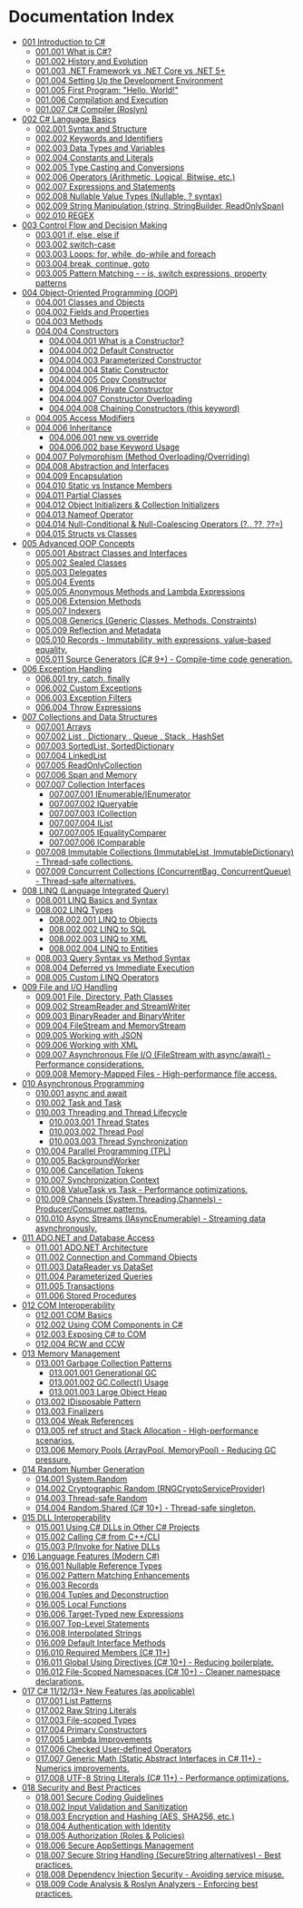 ﻿# Documentation Index

- [001 Introduction to C#](001_Introduction-to-C-Sharp/index.md)
  - [001.001 What is C#?](001_Introduction-to-C-Sharp/001.001.What-is-C-Sharp.md)
  - [001.002 History and Evolution](001_Introduction-to-C-Sharp/001.002.History-and-Evolution.md)
  - [001.003 .NET Framework vs .NET Core vs .NET 5+](001_Introduction-to-C-Sharp/001.003..NET-Framework-vs-.NET-Core-vs-.NET-5_9.md)
  - [001.004 Setting Up the Development Environment](001_Introduction-to-C-Sharp/001.004.Setting-Up-the-Development-Environment.md)
  - [001.005 First Program: "Hello, World!"](001_Introduction-to-C-Sharp/001.005.First-Program-Hello-World.md)
  - [001.006 Compilation and Execution](001_Introduction-to-C-Sharp/001.006.Compilation-and-Execution.md)
  - [001.007 C# Compiler (Roslyn)](001_Introduction-to-C-Sharp/001.007.C-Sharp-Compiler-(Roslyn).md)
- [002 C# Language Basics](002_C-Sharp-Language-Basics/index.md)
  - [002.001 Syntax and Structure](002_C-Sharp-Language-Basics/002.001.Syntax-and-Structure.md)
  - [002.002 Keywords and Identifiers](002_C-Sharp-Language-Basics/002.002.Keywords-and-Identifiers.md)
  - [002.003 Data Types and Variables](002_C-Sharp-Language-Basics/002.003.Data-Types-and-Variables.md)
  - [002.004 Constants and Literals](002_C-Sharp-Language-Basics/002.004.Constants-and-Literals.md)
  - [002.005 Type Casting and Conversions](002_C-Sharp-Language-Basics/002.005.Type-Casting-and-Conversions.md)
  - [002.006 Operators (Arithmetic, Logical, Bitwise, etc.)](002_C-Sharp-Language-Basics/002.006.Operators-(Arithmetic-Logical-Bitwise-etc.).md)
  - [002.007 Expressions and Statements](002_C-Sharp-Language-Basics/002.007.Expressions-and-Statements.md)
  - [002.008 Nullable Value Types (Nullable<T>, ? syntax)](002_C-Sharp-Language-Basics/002.008.Nullable-Value-Types-(Nullable_T_-syntax).md)
  - [002.009 String Manipulation (string, StringBuilder, ReadOnlySpan<char>)](002_C-Sharp-Language-Basics/002.009.String-Manipulation-(string-StringBuilder-ReadOnlySpan_char_).md)
  - [002.010 REGEX](002_C-Sharp-Language-Basics/002.010.REGEX.md)
- [003 Control Flow and Decision Making](003_Control-Flow-and-Decision-Making/index.md)
  - [003.001 if, else, else if](003_Control-Flow-and-Decision-Making/003.001.if-else-else-if.md)
  - [003.002 switch-case](003_Control-Flow-and-Decision-Making/003.002.switch-case.md)
  - [003.003 Loops: for, while, do-while and foreach](003_Control-Flow-and-Decision-Making/003.003.Loops-for-while-do-while-and-foreach.md)
  - [003.004 break, continue, goto](003_Control-Flow-and-Decision-Making/003.004.break-continue-goto.md)
  - [003.005 Pattern Matching - - is, switch expressions, property patterns](003_Control-Flow-and-Decision-Making/003.005.Pattern-Matching-----is-switch-expressions-property-patterns.md)
- [004 Object-Oriented Programming (OOP)](004_Object-Oriented-Programming-(OOP)/index.md)
  - [004.001 Classes and Objects](004_Object-Oriented-Programming-(OOP)/004.001.Classes-and-Objects.md)
  - [004.002 Fields and Properties](004_Object-Oriented-Programming-(OOP)/004.002.Fields-and-Properties.md)
  - [004.003 Methods](004_Object-Oriented-Programming-(OOP)/004.003.Methods.md)
  - [004.004 Constructors](004_Object-Oriented-Programming-(OOP)/004.004_Constructors/index.md)
    - [004.004.001 What is a Constructor?](004_Object-Oriented-Programming-(OOP)/004.004_Constructors/004.004.001.What-is-a-Constructor.md)
    - [004.004.002 Default Constructor](004_Object-Oriented-Programming-(OOP)/004.004_Constructors/004.004.002.Default-Constructor.md)
    - [004.004.003 Parameterized Constructor](004_Object-Oriented-Programming-(OOP)/004.004_Constructors/004.004.003.Parameterized-Constructor.md)
    - [004.004.004 Static Constructor](004_Object-Oriented-Programming-(OOP)/004.004_Constructors/004.004.004.Static-Constructor.md)
    - [004.004.005 Copy Constructor](004_Object-Oriented-Programming-(OOP)/004.004_Constructors/004.004.005.Copy-Constructor.md)
    - [004.004.006 Private Constructor](004_Object-Oriented-Programming-(OOP)/004.004_Constructors/004.004.006.Private-Constructor.md)
    - [004.004.007 Constructor Overloading](004_Object-Oriented-Programming-(OOP)/004.004_Constructors/004.004.007.Constructor-Overloading.md)
    - [004.004.008 Chaining Constructors (this keyword)](004_Object-Oriented-Programming-(OOP)/004.004_Constructors/004.004.008.Chaining-Constructors-(this-keyword).md)
  - [004.005 Access Modifiers](004_Object-Oriented-Programming-(OOP)/004.005.Access-Modifiers.md)
  - [004.006 Inheritance](004_Object-Oriented-Programming-(OOP)/004.006_Inheritance/index.md)
    - [004.006.001 new vs override](004_Object-Oriented-Programming-(OOP)/004.006_Inheritance/004.006.001.new-vs-override.md)
    - [004.006.002 base Keyword Usage](004_Object-Oriented-Programming-(OOP)/004.006_Inheritance/004.006.002.base-Keyword-Usage.md)
  - [004.007 Polymorphism (Method Overloading/Overriding)](004_Object-Oriented-Programming-(OOP)/004.007.Polymorphism-(Method-Overloading_Overriding).md)
  - [004.008 Abstraction and Interfaces](004_Object-Oriented-Programming-(OOP)/004.008.Abstraction-and-Interfaces.md)
  - [004.009 Encapsulation](004_Object-Oriented-Programming-(OOP)/004.009.Encapsulation.md)
  - [004.010 Static vs Instance Members](004_Object-Oriented-Programming-(OOP)/004.010.Static-vs-Instance-Members.md)
  - [004.011 Partial Classes](004_Object-Oriented-Programming-(OOP)/004.011.Partial-Classes.md)
  - [004.012 Object Initializers & Collection Initializers](004_Object-Oriented-Programming-(OOP)/004.012.Object-Initializers-Collection-Initializers.md)
  - [004.013 Nameof Operator](004_Object-Oriented-Programming-(OOP)/004.013.Nameof-Operator.md)
  - [004.014 Null-Conditional & Null-Coalescing Operators (?., ??, ??=)](004_Object-Oriented-Programming-(OOP)/004.014.Null-Conditional-Null-Coalescing-Operators-(.-).md)
  - [004.015 Structs vs Classes](004_Object-Oriented-Programming-(OOP)/004.015.Structs-vs-Classes.md)
- [005 Advanced OOP Concepts](005_Advanced-OOP-Concepts/index.md)
  - [005.001 Abstract Classes and Interfaces](005_Advanced-OOP-Concepts/005.001.Abstract-Classes-and-Interfaces.md)
  - [005.002 Sealed Classes](005_Advanced-OOP-Concepts/005.002.Sealed-Classes.md)
  - [005.003 Delegates](005_Advanced-OOP-Concepts/005.003.Delegates.md)
  - [005.004 Events](005_Advanced-OOP-Concepts/005.004.Events.md)
  - [005.005 Anonymous Methods and Lambda Expressions](005_Advanced-OOP-Concepts/005.005.Anonymous-Methods-and-Lambda-Expressions.md)
  - [005.006 Extension Methods](005_Advanced-OOP-Concepts/005.006.Extension-Methods.md)
  - [005.007 Indexers](005_Advanced-OOP-Concepts/005.007.Indexers.md)
  - [005.008 Generics (Generic Classes, Methods, Constraints)](005_Advanced-OOP-Concepts/005.008.Generics-(Generic-Classes-Methods-Constraints).md)
  - [005.009 Reflection and Metadata](005_Advanced-OOP-Concepts/005.009.Reflection-and-Metadata.md)
  - [005.010 Records - Immutability, with expressions, value-based equality.](005_Advanced-OOP-Concepts/005.010.Records---Immutability-with-expressions-value-based-equality..md)
  - [005.011 Source Generators (C# 9+) - Compile-time code generation.](005_Advanced-OOP-Concepts/005.011.Source-Generators-(C-Sharp-9)---Compile-time-code-generation..md)
- [006 Exception Handling](006_Exception-Handling/index.md)
  - [006.001 try, catch, finally](006_Exception-Handling/006.001.try-catch-finally.md)
  - [006.002 Custom Exceptions](006_Exception-Handling/006.002.Custom-Exceptions.md)
  - [006.003 Exception Filters](006_Exception-Handling/006.003.Exception-Filters.md)
  - [006.004 Throw Expressions](006_Exception-Handling/006.004.Throw-Expressions.md)
- [007 Collections and Data Structures](007_Collections-and-Data-Structures/index.md)
  - [007.001 Arrays](007_Collections-and-Data-Structures/007.001.Arrays.md)
  - [007.002 List , Dictionary , Queue , Stack , HashSet](007_Collections-and-Data-Structures/007.002.List-Dictionary-Queue-Stack-HashSet.md)
  - [007.003 SortedList, SortedDictionary](007_Collections-and-Data-Structures/007.003.SortedList-SortedDictionary.md)
  - [007.004 LinkedList](007_Collections-and-Data-Structures/007.004.LinkedList.md)
  - [007.005 ReadOnlyCollection](007_Collections-and-Data-Structures/007.005.ReadOnlyCollection.md)
  - [007.006 Span  and Memory](007_Collections-and-Data-Structures/007.006.Span-and-Memory.md)
  - [007.007 Collection Interfaces](007_Collections-and-Data-Structures/007.007_Collection-Interfaces/index.md)
    - [007.007.001 IEnumerable/IEnumerator](007_Collections-and-Data-Structures/007.007_Collection-Interfaces/007.007.001.IEnumerable_IEnumerator.md)
    - [007.007.002 IQueryable](007_Collections-and-Data-Structures/007.007_Collection-Interfaces/007.007.002.IQueryable.md)
    - [007.007.003 ICollection](007_Collections-and-Data-Structures/007.007_Collection-Interfaces/007.007.003.ICollection.md)
    - [007.007.004 IList](007_Collections-and-Data-Structures/007.007_Collection-Interfaces/007.007.004.IList.md)
    - [007.007.005 IEqualityComparer](007_Collections-and-Data-Structures/007.007_Collection-Interfaces/007.007.005.IEqualityComparer.md)
    - [007.007.006 IComparable](007_Collections-and-Data-Structures/007.007_Collection-Interfaces/007.007.006.IComparable.md)
  - [007.008 Immutable Collections (ImmutableList, ImmutableDictionary) - Thread-safe collections.](007_Collections-and-Data-Structures/007.008.Immutable-Collections-(ImmutableList-ImmutableDictionary)---Thread-safe-collections..md)
  - [007.009 Concurrent Collections (ConcurrentBag, ConcurrentQueue) - Thread-safe alternatives.](007_Collections-and-Data-Structures/007.009.Concurrent-Collections-(ConcurrentBag-ConcurrentQueue)---Thread-safe-alternatives..md)
- [008 LINQ (Language Integrated Query)](008_LINQ-(Language-Integrated-Query)/index.md)
  - [008.001 LINQ Basics and Syntax](008_LINQ-(Language-Integrated-Query)/008.001.LINQ-Basics-and-Syntax.md)
  - [008.002 LINQ Types](008_LINQ-(Language-Integrated-Query)/008.002_LINQ-Types/index.md)
    - [008.002.001 LINQ to Objects](008_LINQ-(Language-Integrated-Query)/008.002_LINQ-Types/008.002.001.LINQ-to-Objects.md)
    - [008.002.002 LINQ to SQL](008_LINQ-(Language-Integrated-Query)/008.002_LINQ-Types/008.002.002.LINQ-to-SQL.md)
    - [008.002.003 LINQ to XML](008_LINQ-(Language-Integrated-Query)/008.002_LINQ-Types/008.002.003.LINQ-to-XML.md)
    - [008.002.004 LINQ to Entities](008_LINQ-(Language-Integrated-Query)/008.002_LINQ-Types/008.002.004.LINQ-to-Entities.md)
  - [008.003 Query Syntax vs Method Syntax](008_LINQ-(Language-Integrated-Query)/008.003.Query-Syntax-vs-Method-Syntax.md)
  - [008.004 Deferred vs Immediate Execution](008_LINQ-(Language-Integrated-Query)/008.004.Deferred-vs-Immediate-Execution.md)
  - [008.005 Custom LINQ Operators](008_LINQ-(Language-Integrated-Query)/008.005.Custom-LINQ-Operators.md)
- [009 File and I/O Handling](009_File-and-I_O-Handling/index.md)
  - [009.001 File, Directory, Path Classes](009_File-and-I_O-Handling/009.001.File-Directory-Path-Classes.md)
  - [009.002 StreamReader and StreamWriter](009_File-and-I_O-Handling/009.002.StreamReader-and-StreamWriter.md)
  - [009.003 BinaryReader and BinaryWriter](009_File-and-I_O-Handling/009.003.BinaryReader-and-BinaryWriter.md)
  - [009.004 FileStream and MemoryStream](009_File-and-I_O-Handling/009.004.FileStream-and-MemoryStream.md)
  - [009.005 Working with JSON](009_File-and-I_O-Handling/009.005.Working-with-JSON.md)
  - [009.006 Working with XML](009_File-and-I_O-Handling/009.006.Working-with-XML.md)
  - [009.007 Asynchronous File I/O (FileStream with async/await) - Performance considerations.](009_File-and-I_O-Handling/009.007.Asynchronous-File-I_O-(FileStream-with-async_await)---Performance-considerations..md)
  - [009.008 Memory-Mapped Files - High-performance file access.](009_File-and-I_O-Handling/009.008.Memory-Mapped-Files---High-performance-file-access..md)
- [010 Asynchronous Programming](010_Asynchronous-Programming/index.md)
  - [010.001 async and await](010_Asynchronous-Programming/010.001.async-and-await.md)
  - [010.002 Task and Task](010_Asynchronous-Programming/010.002.Task-and-Task.md)
  - [010.003 Threading and Thread Lifecycle](010_Asynchronous-Programming/010.003_Threading-and-Thread-Lifecycle/index.md)
    - [010.003.001 Thread States](010_Asynchronous-Programming/010.003_Threading-and-Thread-Lifecycle/010.003.001.Thread-States.md)
    - [010.003.002 Thread Pool](010_Asynchronous-Programming/010.003_Threading-and-Thread-Lifecycle/010.003.002.Thread-Pool.md)
    - [010.003.003 Thread Synchronization](010_Asynchronous-Programming/010.003_Threading-and-Thread-Lifecycle/010.003.003.Thread-Synchronization.md)
  - [010.004 Parallel Programming (TPL)](010_Asynchronous-Programming/010.004.Parallel-Programming-(TPL).md)
  - [010.005 BackgroundWorker](010_Asynchronous-Programming/010.005.BackgroundWorker.md)
  - [010.006 Cancellation Tokens](010_Asynchronous-Programming/010.006.Cancellation-Tokens.md)
  - [010.007 Synchronization Context](010_Asynchronous-Programming/010.007.Synchronization-Context.md)
  - [010.008 ValueTask vs Task - Performance optimizations.](010_Asynchronous-Programming/010.008.ValueTask-vs-Task---Performance-optimizations..md)
  - [010.009 Channels (System.Threading.Channels) - Producer/Consumer patterns.](010_Asynchronous-Programming/010.009.Channels-(System.Threading.Channels)---Producer_Consumer-patterns..md)
  - [010.010 Async Streams (IAsyncEnumerable) - Streaming data asynchronously.](010_Asynchronous-Programming/010.010.Async-Streams-(IAsyncEnumerable)---Streaming-data-asynchronously..md)
- [011 ADO.NET and Database Access](011_ADO.NET-and-Database-Access/index.md)
  - [011.001 ADO.NET Architecture](011_ADO.NET-and-Database-Access/011.001.ADO.NET-Architecture.md)
  - [011.002 Connection and Command Objects](011_ADO.NET-and-Database-Access/011.002.Connection-and-Command-Objects.md)
  - [011.003 DataReader vs DataSet](011_ADO.NET-and-Database-Access/011.003.DataReader-vs-DataSet.md)
  - [011.004 Parameterized Queries](011_ADO.NET-and-Database-Access/011.004.Parameterized-Queries.md)
  - [011.005 Transactions](011_ADO.NET-and-Database-Access/011.005.Transactions.md)
  - [011.006 Stored Procedures](011_ADO.NET-and-Database-Access/011.006.Stored-Procedures.md)
- [012 COM Interoperability](012_COM-Interoperability/index.md)
  - [012.001 COM Basics](012_COM-Interoperability/012.001.COM-Basics.md)
  - [012.002 Using COM Components in C#](012_COM-Interoperability/012.002.Using-COM-Components-in-C-Sharp.md)
  - [012.003 Exposing C# to COM](012_COM-Interoperability/012.003.Exposing-C-Sharp-to-COM.md)
  - [012.004 RCW and CCW](012_COM-Interoperability/012.004.RCW-and-CCW.md)
- [013 Memory Management](013_Memory-Management/index.md)
  - [013.001 Garbage Collection Patterns](013_Memory-Management/013.001_Garbage-Collection-Patterns/index.md)
    - [013.001.001 Generational GC](013_Memory-Management/013.001_Garbage-Collection-Patterns/013.001.001.Generational-GC.md)
    - [013.001.002 GC.Collect() Usage](013_Memory-Management/013.001_Garbage-Collection-Patterns/013.001.002.GC.Collect()-Usage.md)
    - [013.001.003 Large Object Heap](013_Memory-Management/013.001_Garbage-Collection-Patterns/013.001.003.Large-Object-Heap.md)
  - [013.002 IDisposable Pattern](013_Memory-Management/013.002.IDisposable-Pattern.md)
  - [013.003 Finalizers](013_Memory-Management/013.003.Finalizers.md)
  - [013.004 Weak References](013_Memory-Management/013.004.Weak-References.md)
  - [013.005 ref struct and Stack Allocation - High-performance scenarios.](013_Memory-Management/013.005.ref-struct-and-Stack-Allocation---High-performance-scenarios..md)
  - [013.006 Memory Pools (ArrayPool<T>, MemoryPool<T>) - Reducing GC pressure.](013_Memory-Management/013.006.Memory-Pools-(ArrayPool_T_-MemoryPool_T_)---Reducing-GC-pressure..md)
- [014 Random Number Generation](014_Random-Number-Generation/index.md)
  - [014.001 System.Random](014_Random-Number-Generation/014.001.System.Random.md)
  - [014.002 Cryptographic Random (RNGCryptoServiceProvider)](014_Random-Number-Generation/014.002.Cryptographic-Random-(RNGCryptoServiceProvider).md)
  - [014.003 Thread-safe Random](014_Random-Number-Generation/014.003.Thread-safe-Random.md)
  - [014.004 Random.Shared (C# 10+) - Thread-safe singleton.](014_Random-Number-Generation/014.004.Random.Shared-(C-Sharp-10)---Thread-safe-singleton..md)
- [015 DLL Interoperability](015_DLL-Interoperability/index.md)
  - [015.001 Using C# DLLs in Other C# Projects](015_DLL-Interoperability/015.001.Using-C-Sharp-DLLs-in-Other-C-Sharp-Projects.md)
  - [015.002 Calling C# from C++/CLI](015_DLL-Interoperability/015.002.Calling-C-Sharp-from-C_CLI.md)
  - [015.003 P/Invoke for Native DLLs](015_DLL-Interoperability/015.003.P_Invoke-for-Native-DLLs.md)
- [016 Language Features (Modern C#)](016_Language-Features-(Modern-C-Sharp)/index.md)
  - [016.001 Nullable Reference Types](016_Language-Features-(Modern-C-Sharp)/016.001.Nullable-Reference-Types.md)
  - [016.002 Pattern Matching Enhancements](016_Language-Features-(Modern-C-Sharp)/016.002.Pattern-Matching-Enhancements.md)
  - [016.003 Records](016_Language-Features-(Modern-C-Sharp)/016.003.Records.md)
  - [016.004 Tuples and Deconstruction](016_Language-Features-(Modern-C-Sharp)/016.004.Tuples-and-Deconstruction.md)
  - [016.005 Local Functions](016_Language-Features-(Modern-C-Sharp)/016.005.Local-Functions.md)
  - [016.006 Target-Typed new Expressions](016_Language-Features-(Modern-C-Sharp)/016.006.Target-Typed-new-Expressions.md)
  - [016.007 Top-Level Statements](016_Language-Features-(Modern-C-Sharp)/016.007.Top-Level-Statements.md)
  - [016.008 Interpolated Strings](016_Language-Features-(Modern-C-Sharp)/016.008.Interpolated-Strings.md)
  - [016.009 Default Interface Methods](016_Language-Features-(Modern-C-Sharp)/016.009.Default-Interface-Methods.md)
  - [016.010 Required Members (C# 11+)](016_Language-Features-(Modern-C-Sharp)/016.010.Required-Members-(C-Sharp-11).md)
  - [016.011 Global Using Directives (C# 10+) - Reducing boilerplate.](016_Language-Features-(Modern-C-Sharp)/016.011.Global-Using-Directives-(C-Sharp-10)---Reducing-boilerplate..md)
  - [016.012 File-Scoped Namespaces (C# 10+) - Cleaner namespace declarations.](016_Language-Features-(Modern-C-Sharp)/016.012.File-Scoped-Namespaces-(C-Sharp-10)---Cleaner-namespace-declarations..md)
- [017 C# 11/12/13+ New Features (as applicable)](017_C-Sharp-11_12_13-New-Features-(as-applicable)/index.md)
  - [017.001 List Patterns](017_C-Sharp-11_12_13-New-Features-(as-applicable)/017.001.List-Patterns.md)
  - [017.002 Raw String Literals](017_C-Sharp-11_12_13-New-Features-(as-applicable)/017.002.Raw-String-Literals.md)
  - [017.003 File-scoped Types](017_C-Sharp-11_12_13-New-Features-(as-applicable)/017.003.File-scoped-Types.md)
  - [017.004 Primary Constructors](017_C-Sharp-11_12_13-New-Features-(as-applicable)/017.004.Primary-Constructors.md)
  - [017.005 Lambda Improvements](017_C-Sharp-11_12_13-New-Features-(as-applicable)/017.005.Lambda-Improvements.md)
  - [017.006 Checked User-defined Operators](017_C-Sharp-11_12_13-New-Features-(as-applicable)/017.006.Checked-User-defined-Operators.md)
  - [017.007 Generic Math (Static Abstract Interfaces in C# 11+) - Numerics improvements.](017_C-Sharp-11_12_13-New-Features-(as-applicable)/017.007.Generic-Math-(Static-Abstract-Interfaces-in-C-Sharp-11)---Numerics-improvements..md)
  - [017.008 UTF-8 String Literals (C# 11+) - Performance optimizations.](017_C-Sharp-11_12_13-New-Features-(as-applicable)/017.008.UTF-8-String-Literals-(C-Sharp-11)---Performance-optimizations..md)
- [018 Security and Best Practices](018_Security-and-Best-Practices/index.md)
  - [018.001 Secure Coding Guidelines](018_Security-and-Best-Practices/018.001.Secure-Coding-Guidelines.md)
  - [018.002 Input Validation and Sanitization](018_Security-and-Best-Practices/018.002.Input-Validation-and-Sanitization.md)
  - [018.003 Encryption and Hashing (AES, SHA256, etc.)](018_Security-and-Best-Practices/018.003.Encryption-and-Hashing-(AES-SHA256-etc.).md)
  - [018.004 Authentication with Identity](018_Security-and-Best-Practices/018.004.Authentication-with-Identity.md)
  - [018.005 Authorization (Roles & Policies)](018_Security-and-Best-Practices/018.005.Authorization-(Roles-Policies).md)
  - [018.006 Secure AppSettings Management](018_Security-and-Best-Practices/018.006.Secure-AppSettings-Management.md)
  - [018.007 Secure String Handling (SecureString alternatives) - Best practices.](018_Security-and-Best-Practices/018.007.Secure-String-Handling-(SecureString-alternatives)---Best-practices..md)
  - [018.008 Dependency Injection Security - Avoiding service misuse.](018_Security-and-Best-Practices/018.008.Dependency-Injection-Security---Avoiding-service-misuse..md)
  - [018.009 Code Analysis & Roslyn Analyzers - Enforcing best practices.](018_Security-and-Best-Practices/018.009.Code-Analysis-Roslyn-Analyzers---Enforcing-best-practices..md)
